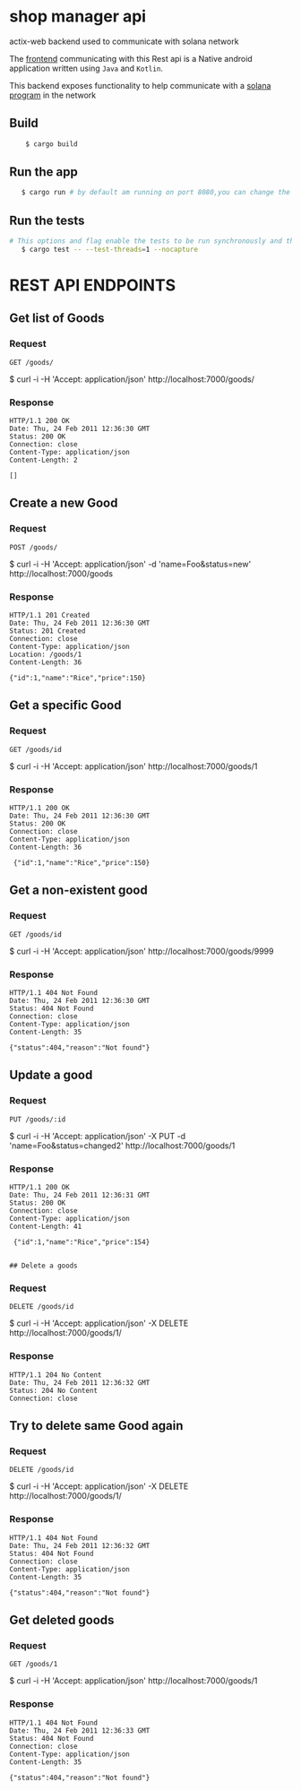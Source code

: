 # shop manager api
actix-web backend used to communicate with solana network

The [frontend](https://github.com/JusticeEli/ShopManagement/tree/branch_1#readme) communicating with this Rest api is a Native android application written using `Java` and `Kotlin`.

This backend exposes functionality to help communicate with a [solana program](https://github.com/JusticeEli/shop-manager#readme) in the network

## Build
```bash
    $ cargo build
 ```   

## Run the app
```bash
   $ cargo run # by default am running on port 8080,you can change the configurations in .env file
```        

## Run the tests
```bash
# This options and flag enable the tests to be run synchronously and the stdout to be displayed for each test
   $ cargo test -- --test-threads=1 --nocapture 
```
# REST API ENDPOINTS


## Get list of Goods

### Request

`GET /goods/`

  $  curl -i -H 'Accept: application/json' http://localhost:7000/goods/

### Response

    HTTP/1.1 200 OK
    Date: Thu, 24 Feb 2011 12:36:30 GMT
    Status: 200 OK
    Connection: close
    Content-Type: application/json
    Content-Length: 2

    []

## Create a new Good

### Request

`POST /goods/`

   $ curl -i -H 'Accept: application/json' -d 'name=Foo&status=new' http://localhost:7000/goods

### Response

    HTTP/1.1 201 Created
    Date: Thu, 24 Feb 2011 12:36:30 GMT
    Status: 201 Created
    Connection: close
    Content-Type: application/json
    Location: /goods/1
    Content-Length: 36

    {"id":1,"name":"Rice","price":150}

## Get a specific Good

### Request

`GET /goods/id`

   $ curl -i -H 'Accept: application/json' http://localhost:7000/goods/1

### Response

    HTTP/1.1 200 OK
    Date: Thu, 24 Feb 2011 12:36:30 GMT
    Status: 200 OK
    Connection: close
    Content-Type: application/json
    Content-Length: 36

     {"id":1,"name":"Rice","price":150}

## Get a non-existent good

### Request

`GET /goods/id`

  $  curl -i -H 'Accept: application/json' http://localhost:7000/goods/9999

### Response

    HTTP/1.1 404 Not Found
    Date: Thu, 24 Feb 2011 12:36:30 GMT
    Status: 404 Not Found
    Connection: close
    Content-Type: application/json
    Content-Length: 35

    {"status":404,"reason":"Not found"}

## Update a good

### Request

`PUT /goods/:id`

   $ curl -i -H 'Accept: application/json' -X PUT -d 'name=Foo&status=changed2' http://localhost:7000/goods/1

### Response

    HTTP/1.1 200 OK
    Date: Thu, 24 Feb 2011 12:36:31 GMT
    Status: 200 OK
    Connection: close
    Content-Type: application/json
    Content-Length: 41

     {"id":1,"name":"Rice","price":154}
    
    
    ## Delete a goods

### Request

`DELETE /goods/id`

  $  curl -i -H 'Accept: application/json' -X DELETE http://localhost:7000/goods/1/

### Response

    HTTP/1.1 204 No Content
    Date: Thu, 24 Feb 2011 12:36:32 GMT
    Status: 204 No Content
    Connection: close


## Try to delete same Good again

### Request

`DELETE /goods/id`

   $ curl -i -H 'Accept: application/json' -X DELETE http://localhost:7000/goods/1/

### Response

    HTTP/1.1 404 Not Found
    Date: Thu, 24 Feb 2011 12:36:32 GMT
    Status: 404 Not Found
    Connection: close
    Content-Type: application/json
    Content-Length: 35

    {"status":404,"reason":"Not found"}

## Get deleted goods

### Request

`GET /goods/1`

   $ curl -i -H 'Accept: application/json' http://localhost:7000/goods/1

### Response

    HTTP/1.1 404 Not Found
    Date: Thu, 24 Feb 2011 12:36:33 GMT
    Status: 404 Not Found
    Connection: close
    Content-Type: application/json
    Content-Length: 35

    {"status":404,"reason":"Not found"}
